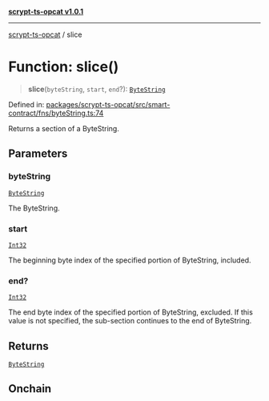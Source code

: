[**scrypt-ts-opcat v1.0.1**](../README.md)

***

[scrypt-ts-opcat](../README.md) / slice

# Function: slice()

> **slice**(`byteString`, `start`, `end`?): [`ByteString`](../type-aliases/ByteString.md)

Defined in: [packages/scrypt-ts-opcat/src/smart-contract/fns/byteString.ts:74](https://github.com/OPCAT-Labs/ts-tools/blob/2cea47af983eceafde930347ac310f78dee140a3/packages/scrypt-ts-opcat/src/smart-contract/fns/byteString.ts#L74)

Returns a section of a ByteString.

## Parameters

### byteString

[`ByteString`](../type-aliases/ByteString.md)

The ByteString.

### start

[`Int32`](../type-aliases/Int32.md)

The beginning byte index of the specified portion of ByteString, included.

### end?

[`Int32`](../type-aliases/Int32.md)

The end byte index of the specified portion of ByteString, excluded.
 If this value is not specified, the sub-section continues to the end of ByteString.

## Returns

[`ByteString`](../type-aliases/ByteString.md)

## Onchain
